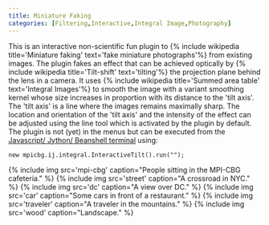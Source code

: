 ```yaml
---
title: Miniature Faking
categories: [Filtering,Interactive,Integral Image,Photography]
---
```


This is an interactive non-scientific fun plugin to {% include wikipedia title='Miniature faking' text='fake miniature photographs'%} from existing images. The plugin fakes an effect that can be achieved optically by {% include wikipedia title='Tilt-shift' text='tilting'%} the projection plane behind the lens in a camera. It uses {% include wikipedia title='Summed area table' text='Integral Images'%} to smooth the image with a variant smoothing kernel whose size increases in proportion with its distance to the 'tilt axis'. The 'tilt axis' is a line where the images remains maximally sharp. The location and orientation of the 'tilt axis' and the intensity of the effect can be adjusted using the line tool which is activated by the plugin by default. The plugin is not (yet) in the menus but can be executed from the [Javascript/ Jython/ Beanshell terminal](/scripting) using:

```
new mpicbg.ij.integral.InteractiveTilt().run("");
```

{% include img src='mpi-cbg' caption="People sitting in the MPI-CBG cafeteria." %}
{% include img src='street' caption="A crossroad in NYC." %}
{% include img src='dc' caption="A view over DC." %}
{% include img src='car' caption="Some cars in front of a restaurant." %}
{% include img src='traveler' caption="A traveler in the mountains." %}
{% include img src='wood' caption="Landscape." %}
